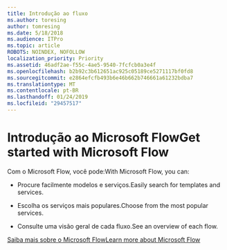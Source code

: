 ```yaml
---
title: Introdução ao fluxo
ms.author: toresing
author: tomresing
ms.date: 5/18/2018
ms.audience: ITPro
ms.topic: article
ROBOTS: NOINDEX, NOFOLLOW
localization_priority: Priority
ms.assetid: 46adf2ae-f55c-4ae5-9540-7fcfcb0a3e4f
ms.openlocfilehash: b2b92c3b612651ac925c05189ce5271117bf0fd8
ms.sourcegitcommit: e2864efcfb493b6e46b662b746661a61232bdba7
ms.translationtype: MT
ms.contentlocale: pt-BR
ms.lasthandoff: 01/24/2019
ms.locfileid: "29457517"
---
```

# <a name="get-started-with-microsoft-flow"></a><span data-ttu-id="5f181-102">Introdução ao Microsoft Flow</span><span class="sxs-lookup"><span data-stu-id="5f181-102">Get started with Microsoft Flow</span></span>

<span data-ttu-id="5f181-103">Com o Microsoft Flow, você pode:</span><span class="sxs-lookup"><span data-stu-id="5f181-103">With Microsoft Flow, you can:</span></span>
  
- <span data-ttu-id="5f181-104">Procure facilmente modelos e serviços.</span><span class="sxs-lookup"><span data-stu-id="5f181-104">Easily search for templates and services.</span></span>
    
- <span data-ttu-id="5f181-105">Escolha os serviços mais populares.</span><span class="sxs-lookup"><span data-stu-id="5f181-105">Choose from the most popular services.</span></span>
    
- <span data-ttu-id="5f181-106">Consulte uma visão geral de cada fluxo.</span><span class="sxs-lookup"><span data-stu-id="5f181-106">See an overview of each flow.</span></span>
    
[<span data-ttu-id="5f181-107">Saiba mais sobre o Microsoft Flow</span><span class="sxs-lookup"><span data-stu-id="5f181-107">Learn more about Microsoft Flow</span></span>](https://go.microsoft.com/fwlink/?linkid=874446)
  

